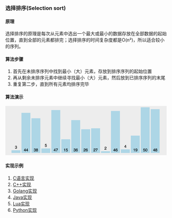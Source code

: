 ### 选择排序(Selection sort)
#### 原理
选择排序的原理是每次从元素中选出一个最大或最小的数据存放在全部数据的起始位置，直到全部的元素都排完；选择排序的时间复杂度都是O(n²)，所以适合较小的序列。

#### 算法步骤
1. 首先在未排序序列中找到最小（大）元素，存放到排序序列的起始位置  
2. 再从剩余未排序元素中继续寻找最小（大）元素，然后放到已排序序列的末尾  
3. 重复第二步，直到所有元素均排序完毕  

#### 算法演示
![selection](https://github.com/usthooz/algorithm/blob/master/sort/img/selection.gif)

#### 实现示例
1. [C语言实现](https://github.com/usthooz/algorithm/tree/master/sort/%E9%80%89%E6%8B%A9%E6%8E%92%E5%BA%8F/section.c)  
2. [C++实现](https://github.com/usthooz/algorithm/tree/master/sort/%E9%80%89%E6%8B%A9%E6%8E%92%E5%BA%8F/section.cpp)  
3. [Golang实现](https://github.com/usthooz/algorithm/tree/master/sort/%E9%80%89%E6%8B%A9%E6%8E%92%E5%BA%8F/section.go)  
4. [Java实现](https://github.com/usthooz/algorithm/tree/master/sort/%E9%80%89%E6%8B%A9%E6%8E%92%E5%BA%8F/section.java)  
5. [Lua实现](https://github.com/usthooz/algorithm/tree/master/sort/%E9%80%89%E6%8B%A9%E6%8E%92%E5%BA%8F/section.lua)  
6. [Python实现](https://github.com/usthooz/algorithm/tree/master/sort/%E9%80%89%E6%8B%A9%E6%8E%92%E5%BA%8F/section.py)  